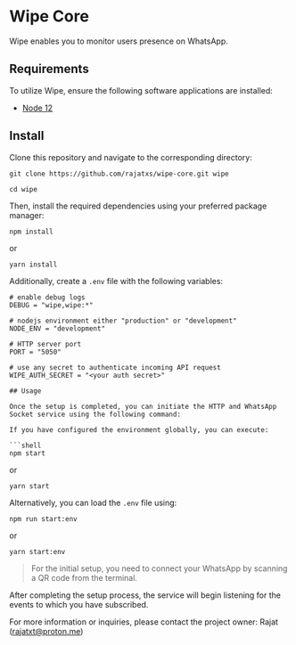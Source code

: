 # Wipe Core

Wipe enables you to monitor users presence on WhatsApp.

## Requirements

To utilize Wipe, ensure the following software applications are installed:

- [Node 12](https://nodejs.org)

## Install

Clone this repository and navigate to the corresponding directory:

```shell
git clone https://github.com/rajatxs/wipe-core.git wipe
```

```shell
cd wipe
```

Then, install the required dependencies using your preferred package manager:

```shell
npm install
```

or

```shell
yarn install
```

Additionally, create a `.env` file with the following variables:

```shell
# enable debug logs
DEBUG = "wipe,wipe:*"

# nodejs environment either "production" or "development"
NODE_ENV = "development"

# HTTP server port
PORT = "5050"

# use any secret to authenticate incoming API request
WIPE_AUTH_SECRET = "<your auth secret>"

## Usage

Once the setup is completed, you can initiate the HTTP and WhatsApp Socket service using the following command:

If you have configured the environment globally, you can execute:

```shell
npm start
```
or
```shell
yarn start
```

Alternatively, you can load the `.env` file using:

```shell
npm run start:env
```

or

```shell
yarn start:env
```

> For the initial setup, you need to connect your WhatsApp by scanning a QR code from the terminal.

After completing the setup process, the service will begin listening for the events to which you have subscribed.

For more information or inquiries, please contact the project owner: Rajat (rajatxt@proton.me)
